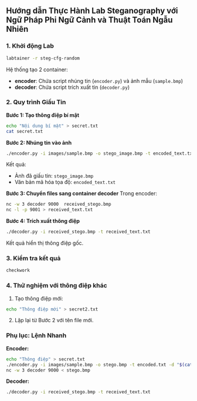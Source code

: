 ## Hướng dẫn Thực Hành Lab Steganography với Ngữ Pháp Phi Ngữ Cảnh và Thuật Toán Ngẫu Nhiên

### 1. Khởi động Lab
```bash
labtainer -r steg-cfg-random
```
Hệ thống tạo 2 container:
- **encoder**: Chứa script nhúng tin (`encoder.py`) và ảnh mẫu (`sample.bmp`)
- **decoder**: Chứa script trích xuất tin (`decoder.py`)

### 2. Quy trình Giấu Tin
**Bước 1: Tạo thông điệp bí mật**
```bash
echo "Nội dung bí mật" > secret.txt
cat secret.txt
```

**Bước 2: Nhúng tin vào ảnh**
```bash
./encoder.py -i images/sample.bmp -o stego_image.bmp -t encoded_text.txt -d "$(cat secret.txt)"
```
Kết quả:
- Ảnh đã giấu tin: `stego_image.bmp`
- Văn bản mã hóa tọa độ: `encoded_text.txt`

**Bước 3: Chuyển files sang container decoder**
Trong encoder:
```bash
nc -w 3 decoder 9000  received_stego.bmp
nc -l -p 9001 > received_text.txt
```

**Bước 4: Trích xuất thông điệp**
```bash
./decoder.py -i received_stego.bmp -t received_text.txt
```
Kết quả hiển thị thông điệp gốc.

### 3. Kiểm tra kết quả
```bash
checkwork
```

### 4. Thử nghiệm với thông điệp khác
1. Tạo thông điệp mới:
```bash
echo "Thông điệp mới" > secret2.txt
```
2. Lặp lại từ Bước 2 với tên file mới.

### Phụ lục: Lệnh Nhanh
**Encoder:**
```bash
echo "Thông điệp" > secret.txt
./encoder.py -i images/sample.bmp -o stego.bmp -t encoded.txt -d "$(cat secret.txt)"
nc -w 3 decoder 9000 < stego.bmp
```

**Decoder:**
```bash
./decoder.py -i received_stego.bmp -t received_text.txt
```
